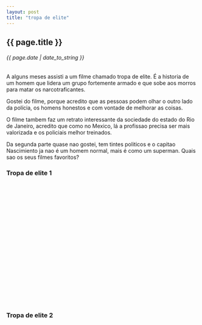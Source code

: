 ```yaml
---
layout: post
title: "tropa de elite"
---
```


## {{ page.title }}
###### {{ page.date | date_to_string }}

A alguns meses assisti a um filme chamado tropa de elite. É a historia de um homem que lidera um grupo fortemente armado e que sobe aos morros para matar os narcotraficantes.

Gostei do filme, porque acredito que as pessoas podem olhar o outro lado da polícia, os homens honestos e com vontade de melhorar as coisas. 

O filme tambem faz um retrato interessante da sociedade do estado do Rio de Janeiro, acredito que como no Mexico, lá a profissao precisa ser mais valorizada e os policiais melhor treinados.

Da segunda parte quase nao gostei, tem tintes politicos e o capitao Nascimiento ja nao é um homem normal, mais é como um superman. Quais sao os seus filmes favoritos?

### Tropa de elite 1
<center>
<object width="560" height="315"><param name="movie" value="http://www.youtube.com/v/Jz2DadDoRjg?hl=en_US&amp;version=3"></param><param name="allowFullScreen" value="true"></param><param name="allowscriptaccess" value="always"></param><embed src="http://www.youtube.com/v/Jz2DadDoRjg?hl=en_US&amp;version=3" type="application/x-shockwave-flash" width="560" height="315" allowscriptaccess="always" allowfullscreen="true"></embed></object>
</center>

### Tropa de elite 2

<center>
<object width="560" height="315"><param name="movie" value="http://www.youtube.com/v/XL3ybRR1oE0?version=3&amp;hl=en_US"></param><param name="allowFullScreen" value="true"></param><param name="allowscriptaccess" value="always"></param><embed src="http://www.youtube.com/v/XL3ybRR1oE0?version=3&amp;hl=en_US" type="application/x-shockwave-flash" width="560" height="315" allowscriptaccess="always" allowfullscreen="true"></embed></object>
</center>
